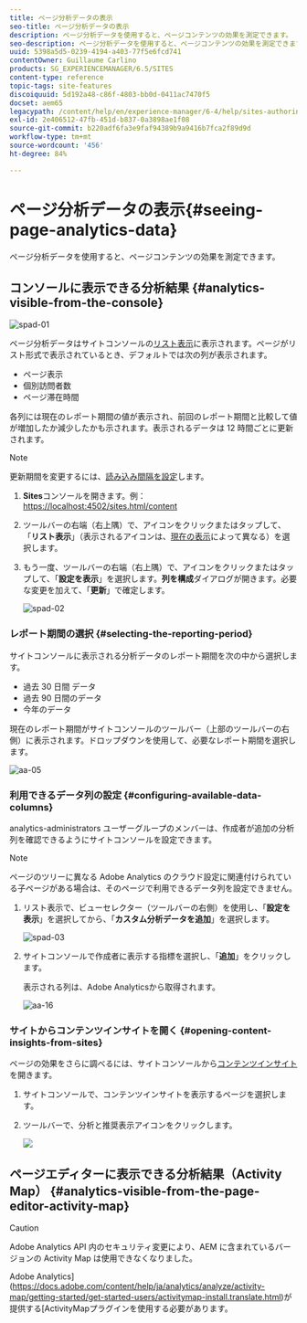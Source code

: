 ```yaml
---
title: ページ分析データの表示
seo-title: ページ分析データの表示
description: ページ分析データを使用すると、ページコンテンツの効果を測定できます。
seo-description: ページ分析データを使用すると、ページコンテンツの効果を測定できます。
uuid: 5398a5d5-0239-4194-a403-77f5e6fcd741
contentOwner: Guillaume Carlino
products: SG_EXPERIENCEMANAGER/6.5/SITES
content-type: reference
topic-tags: site-features
discoiquuid: 5d192a48-c86f-4803-bb0d-0411ac7470f5
docset: aem65
legacypath: /content/help/en/experience-manager/6-4/help/sites-authoring/pa-using.html
exl-id: 2e406512-47fb-451d-b837-0a3898ae1f08
source-git-commit: b220adf6fa3e9faf94389b9a9416b7fca2f89d9d
workflow-type: tm+mt
source-wordcount: '456'
ht-degree: 84%

---
```


# ページ分析データの表示{#seeing-page-analytics-data}

ページ分析データを使用すると、ページコンテンツの効果を測定できます。

## コンソールに表示できる分析結果  {#analytics-visible-from-the-console}

![spad-01](assets/spad-01.png)

ページ分析データはサイトコンソールの[リスト表示](/help/sites-authoring/basic-handling.md#list-view)に表示されます。ページがリスト形式で表示されているとき、デフォルトでは次の列が表示されます。

* ページ表示
* 個別訪問者数
* ページ滞在時間

各列には現在のレポート期間の値が表示され、前回のレポート期間と比較して値が増加したか減少したかも示されます。表示されるデータは 12 時間ごとに更新されます。

>[!NOTE]
>
>更新期間を変更するには、[読み込み間隔を設定](/help/sites-administering/adobeanalytics-connect.md#configuring-the-import-interval)します。

1. **Sites**&#x200B;コンソールを開きます。例： [https://localhost:4502/sites.html/content](https://localhost:4502/sites.html/content)
1. ツールバーの右端（右上隅）で、アイコンをクリックまたはタップして、「**リスト表示**」（表示されるアイコンは、[現在の表示](/help/sites-authoring/basic-handling.md#viewing-and-selecting-resources)によって異なる）を選択します。

1. もう一度、ツールバーの右端（右上隅）で、アイコンをクリックまたはタップして、「**設定を表示**」を選択します。**列を構成**&#x200B;ダイアログが開きます。必要な変更を加えて、「**更新**」で確定します。

   ![spad-02](assets/spad-02.png)

### レポート期間の選択 {#selecting-the-reporting-period}

サイトコンソールに表示される分析データのレポート期間を次の中から選択します。

* 過去 30 日間 データ
* 過去 90 日間のデータ
* 今年のデータ

現在のレポート期間がサイトコンソールのツールバー（上部のツールバーの右側）に表示されます。ドロップダウンを使用して、必要なレポート期間を選択します。

![aa-05](assets/aa-05.png)

### 利用できるデータ列の設定 {#configuring-available-data-columns}

analytics-administrators ユーザーグループのメンバーは、作成者が追加の分析列を確認できるようにサイトコンソールを設定できます。

>[!NOTE]
>
>ページのツリーに異なる Adobe Analytics のクラウド設定に関連付けられている子ページがある場合は、そのページで利用できるデータ列を設定できません。

1. リスト表示で、ビューセレクター（ツールバーの右側）を使用し、「**設定を表示**」を選択してから、「**カスタム分析データを追加**」を選択します。

   ![spad-03](assets/spad-03.png)

1. サイトコンソールで作成者に表示する指標を選択し、「**追加**」をクリックします。

   表示される列は、Adobe Analyticsから取得されます。

   ![aa-16](assets/aa-16.png)

### サイトからコンテンツインサイトを開く {#opening-content-insights-from-sites}

ページの効果をさらに調べるには、サイトコンソールから[コンテンツインサイト](/help/sites-authoring/content-insights.md)を開きます。

1. サイトコンソールで、コンテンツインサイトを表示するページを選択します。
1. ツールバーで、分析と推奨表示アイコンをクリックします。

   ![](do-not-localize/chlimage_1-14.png)

## ページエディターに表示できる分析結果（Activity Map）  {#analytics-visible-from-the-page-editor-activity-map}

>[!CAUTION]
>
>Adobe Analytics API 内のセキュリティ変更により、AEM に含まれているバージョンの Activity Map は使用できなくなりました。
>
>Adobe Analytics](https://docs.adobe.com/content/help/ja/analytics/analyze/activity-map/getting-started/get-started-users/activitymap-install.translate.html)が提供する[ActivityMapプラグインを使用する必要があります。
